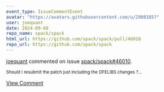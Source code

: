 ```yaml
---
event_type: IssueCommentEvent
avatar: "https://avatars.githubusercontent.com/u/2908185?"
user: joequant
date: 2024-09-08
repo_name: spack/spack
html_url: https://github.com/spack/spack/pull/46010
repo_url: https://github.com/spack/spack
---
```


<a href='https://github.com/joequant' target='_blank'>joequant</a> commented on issue <a href='https://github.com/spack/spack/pull/46010' target='_blank'>spack/spack#46010</a>.

<small>Should I resubmit the patch just including the DFELIBS changes ?...</small>

<a href='https://github.com/spack/spack/pull/46010' target='_blank'>View Comment</a>